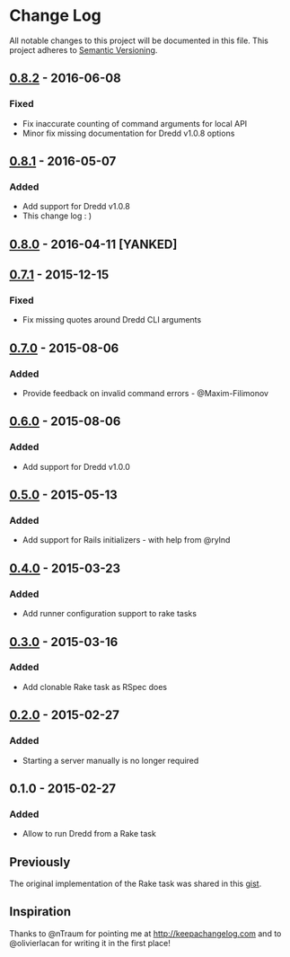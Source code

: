 # Change Log

All notable changes to this project will be documented in this file.
This project adheres to [Semantic Versioning](http://semver.org/).

## [0.8.2] - 2016-06-08

### Fixed

- Fix inaccurate counting of command arguments for local API
- Minor fix missing documentation for Dredd v1.0.8 options

## [0.8.1] - 2016-05-07

### Added

- Add support for Dredd v1.0.8
- This change log : )

## [0.8.0] - 2016-04-11 [YANKED]

## [0.7.1] - 2015-12-15

### Fixed

- Fix missing quotes around Dredd CLI arguments

## [0.7.0] - 2015-08-06

### Added

- Provide feedback on invalid command errors - @Maxim-Filimonov

## [0.6.0] - 2015-08-06

### Added

- Add support for Dredd v1.0.0

## [0.5.0] - 2015-05-13

### Added

- Add support for Rails initializers - with help from @rylnd

## [0.4.0] - 2015-03-23

### Added

- Add runner configuration support to rake tasks

## [0.3.0] - 2015-03-16

### Added

- Add clonable Rake task as RSpec does

## [0.2.0] - 2015-02-27

### Added

- Starting a server manually is no longer required

## 0.1.0 - 2015-02-27

### Added

- Allow to run Dredd from a Rake task

## Previously

The original implementation of the Rake task was shared in this [gist][gist].

[gist]: https://gist.github.com/gonzalo-bulnes/eec3f73cc7d6605add21
[0.8.2]: https://github.com/gonzalo-bulnes/dredd-rack/compare/v0.8.1...v0.8.2
[0.8.1]: https://github.com/gonzalo-bulnes/dredd-rack/compare/v0.7.1...v0.8.1
[0.8.0]: https://github.com/gonzalo-bulnes/dredd-rack/compare/v0.7.1...v0.8.0
[0.7.1]: https://github.com/gonzalo-bulnes/dredd-rack/compare/v0.7.0...v0.7.1
[0.7.0]: https://github.com/gonzalo-bulnes/dredd-rack/compare/v0.6.0...v0.7.0
[0.6.0]: https://github.com/gonzalo-bulnes/dredd-rack/compare/v0.5.0...v0.6.0
[0.5.0]: https://github.com/gonzalo-bulnes/dredd-rack/compare/v0.4.0...v0.5.0
[0.4.0]: https://github.com/gonzalo-bulnes/dredd-rack/compare/v0.3.0...v0.4.0
[0.3.0]: https://github.com/gonzalo-bulnes/dredd-rack/compare/v0.2.0...v0.3.0
[0.2.0]: https://github.com/gonzalo-bulnes/dredd-rack/compare/v0.1.0...v0.2.0

## Inspiration

Thanks to @nTraum for pointing me at http://keepachangelog.com and to @olivierlacan for writing it in the first place!

